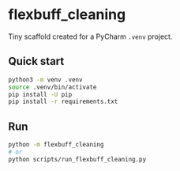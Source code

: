 # flexbuff_cleaning

Tiny scaffold created for a PyCharm `.venv` project.

## Quick start

```bash
python3 -m venv .venv
source .venv/bin/activate
pip install -U pip
pip install -r requirements.txt
```

## Run
```bash
python -m flexbuff_cleaning
# or
python scripts/run_flexbuff_cleaning.py
```

